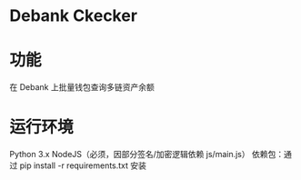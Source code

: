 # Debank Ckecker

# 功能
在 Debank 上批量钱包查询多链资产余额

# 运行环境
Python 3.x
NodeJS（必须，因部分签名/加密逻辑依赖 js/main.js）
依赖包：通过 pip install -r requirements.txt 安装